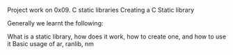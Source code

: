 Project work on 0x09. C static libraries Creating a C Static library

Generally we learnt the following: 

What is a static library, how does it work, how to create one, and how to use it
Basic usage of ar, ranlib, nm

